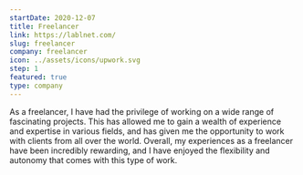 ```yaml
---
startDate: 2020-12-07
title: Freelancer
link: https://lablnet.com/
slug: freelancer
company: freelancer
icon: ../assets/icons/upwork.svg
step: 1
featured: true
type: company
---
```


As a freelancer, I have had the privilege of working on a wide range of fascinating projects. This has allowed me to gain a wealth of experience and expertise in various fields, and has given me the opportunity to work with clients from all over the world. Overall, my experiences as a freelancer have been incredibly rewarding, and I have enjoyed the flexibility and autonomy that comes with this type of work.